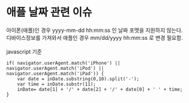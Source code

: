 애플 날짜 관련 이슈
================================

아이폰(애플)인 경우 yyyy-mm-dd hh:mm:ss 인 날짜 포맷을 지원하지 않는다.</br>
디바이스정보를 가져와서 애플인 경우 mm/dd/yyyy hh:mm:ss 로 변경 필요함.</br>
</br>
javascript 기준</br>

	if( navigator.userAgent.match('iPhone') || navigator.userAgent.match('iPod') || navigator.userAgent.match('iPad')) {
		var date = inDate.substring(0,10).split('-');
		var time = inDate.substr(11);
		inDate= date[1] + '/' + date[2] + '/' + date[0] + ' ' + time;
	}